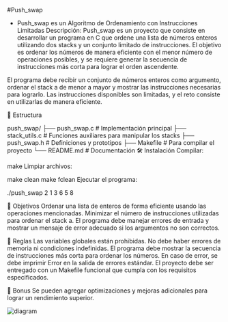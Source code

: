 #Push_swap 
- Push_swap es un Algoritmo de Ordenamiento con Instrucciones Limitadas
Descripción: Push_swap es un proyecto que consiste en desarrollar un programa en C que ordene una lista de números enteros
utilizando dos stacks y un conjunto limitado de instrucciones.
El objetivo es ordenar los números de manera eficiente con el menor número de operaciones posibles,
y se requiere generar la secuencia de instrucciones más corta para lograr el orden ascendente.

El programa debe recibir un conjunto de números enteros como argumento, 
ordenar el stack a de menor a mayor y mostrar las instrucciones necesarias para lograrlo.
Las instrucciones disponibles son limitadas, y el reto consiste en utilizarlas de manera eficiente.


📂 Estructura

push_swap/
├── push_swap.c           # Implementación principal
├── stack_utils.c         # Funciones auxiliares para manipular los stacks
├── push_swap.h           # Definiciones y prototipos
├── Makefile              # Para compilar el proyecto
└── README.md             # Documentación
🛠️ Instalación
Compilar:

make
Limpiar archivos:

make clean
make fclean
Ejecutar el programa:

./push_swap 2 1 3 6 5 8

🎯 Objetivos
Ordenar una lista de enteros de forma eficiente usando las operaciones mencionadas.
Minimizar el número de instrucciones utilizadas para ordenar el stack a.
El programa debe manejar errores de entrada y mostrar un mensaje de error adecuado si los argumentos no son correctos.

📝 Reglas
Las variables globales están prohibidas.
No debe haber errores de memoria ni condiciones indefinidas.
El programa debe mostrar la secuencia de instrucciones más corta para ordenar los números.
En caso de error, se debe imprimir Error en la salida de errores estándar.
El proyecto debe ser entregado con un Makefile funcional que cumpla con los requisitos especificados.

🎁 Bonus
Se pueden agregar optimizaciones y mejoras adicionales para lograr un rendimiento superior.

![diagram](https://github.com/user-attachments/assets/6aebc3d0-afa4-4041-9997-0b075a1bb731)

